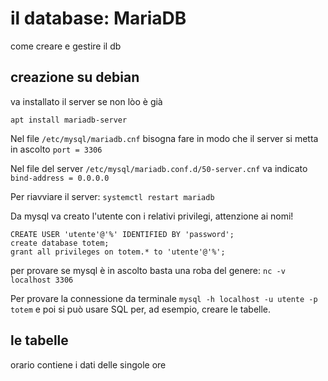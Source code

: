 # il database: MariaDB

come creare e gestire il db

## creazione su debian
va installato il server se non lòo è già

    apt install mariadb-server

Nel file `/etc/mysql/mariadb.cnf` bisogna fare in modo
che il server si metta in ascolto `port = 3306`

Nel file del server `/etc/mysql/mariadb.conf.d/50-server.cnf`
va indicato `bind-address = 0.0.0.0`

Per riavviare il server: `systemctl restart mariadb`

Da mysql va creato l'utente con i relativi privilegi, attenzione ai nomi!

    CREATE USER 'utente'@'%' IDENTIFIED BY 'password';
    create database totem;
    grant all privileges on totem.* to 'utente'@'%';

per provare se mysql è in ascolto basta una roba del genere:
`nc -v localhost 3306`

Per provare la connessione da terminale `mysql -h localhost -u utente -p totem` e poi si può usare SQL per, ad esempio, creare le tabelle.

## le tabelle
orario contiene i dati delle singole ore